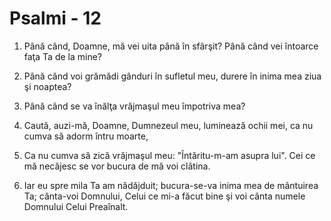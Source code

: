 # Psalmi - 12

1. Până când, Doamne, mă vei uita până în sfârşit? Până când vei întoarce faţa Ta de la mine? 

2. Până când voi grămădi gânduri în sufletul meu, durere în inima mea ziua şi noaptea? 

3. Până când se va înălţa vrăjmaşul meu împotriva mea? 

4. Caută, auzi-mă, Doamne, Dumnezeul meu, luminează ochii mei, ca nu cumva să adorm întru moarte, 

5. Ca nu cumva să zică vrăjmaşul meu: "Întăritu-m-am asupra lui". Cei ce mă necăjesc se vor bucura de mă voi clătina. 

6. Iar eu spre mila Ta am nădăjduit; bucura-se-va inima mea de mântuirea Ta; cânta-voi Domnului, Celui ce mi-a făcut bine şi voi cânta numele Domnului Celui Preaînalt. 

